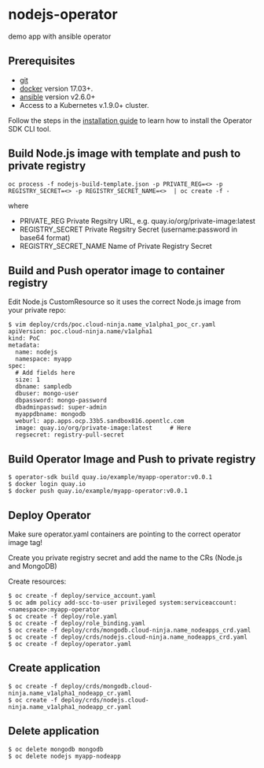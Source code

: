 # nodejs-operator
demo app with ansible operator

## Prerequisites

- [git][git-tool]
- [docker][docker-tool] version 17.03+.
- [ansible][ansible-tool] version v2.6.0+
- Access to a Kubernetes v.1.9.0+ cluster.

Follow the steps in the [installation guide][install-guide] to learn how to install the Operator SDK CLI tool.

## Build Node.js image with template and push to private registry
```
oc process -f nodejs-build-template.json -p PRIVATE_REG=<> -p REGISTRY_SECRET=<> -p REGISTRY_SECRET_NAME=<>  | oc create -f -
```
where
- PRIVATE_REG              Private Regsitry URL, e.g. quay.io/org/private-image:latest                                                                                               
- REGISTRY_SECRET          Private Regsitry Secret (username:password in base64 format)
- REGISTRY_SECRET_NAME     Name of Private Registry Secret


## Build and Push operator image to container registry

Edit Node.js CustomResource so it uses the correct Node.js image from your private repo:
```
$ vim deploy/crds/poc.cloud-ninja.name_v1alpha1_poc_cr.yaml
apiVersion: poc.cloud-ninja.name/v1alpha1
kind: PoC
metadata:
  name: nodejs
  namespace: myapp
spec:
  # Add fields here
  size: 1
  dbname: sampledb
  dbuser: mongo-user
  dbpassword: mongo-password
  dbadminpasswd: super-admin
  myappdbname: mongodb
  weburl: app.apps.ocp.33b5.sandbox816.opentlc.com
  image: quay.io/org/private-image:latest     # Here
  regsecret: registry-pull-secret
```
## Build Operator Image and Push to private registry

```
$ operator-sdk build quay.io/example/myapp-operator:v0.0.1
$ docker login quay.io
$ docker push quay.io/example/myapp-operator:v0.0.1
```

## Deploy Operator

Make sure operator.yaml containers are pointing to the correct operator image tag!

Create you private registry secret and add the name to the CRs (Node.js and MongoDB)

Create resources:

```
$ oc create -f deploy/service_account.yaml
$ oc adm policy add-scc-to-user privileged system:serviceaccount:<namespace>:myapp-operator
$ oc create -f deploy/role.yaml
$ oc create -f deploy/role_binding.yaml
$ oc create -f deploy/crds/mongodb.cloud-ninja.name_nodeapps_crd.yaml
$ oc create -f deploy/crds/nodejs.cloud-ninja.name_nodeapps_crd.yaml
$ oc create -f deploy/operator.yaml
```
## Create application
```
$ oc create -f deploy/crds/mongodb.cloud-ninja.name_v1alpha1_nodeapp_cr.yaml
$ oc create -f deploy/crds/nodejs.cloud-ninja.name_v1alpha1_nodeapp_cr.yaml
```

## Delete application
```
$ oc delete mongodb mongodb
$ oc delete nodejs myapp-nodeapp
```


[operator-scope]:./../operator-scope.md
[install-guide]: ../user/install-operator-sdk.md
[layout-doc]:./project_layout.md
[homebrew-tool]:https://brew.sh/
[git-tool]:https://git-scm.com/downloads
[go-tool]:https://golang.org/dl/
[docker-tool]:https://docs.docker.com/install/
[kubectl-tool]:https://kubernetes.io/docs/tasks/tools/install-kubectl/
[minikube-tool]:https://github.com/kubernetes/minikube#installation
[ansible-tool]:https://docs.ansible.com/ansible/latest/index.html
[ansible-runner-tool]:https://ansible-runner.readthedocs.io/en/latest/install.html
[ansible-runner-http-plugin]:https://github.com/ansible/ansible-runner-http
[quay-link]:https://quay.io
